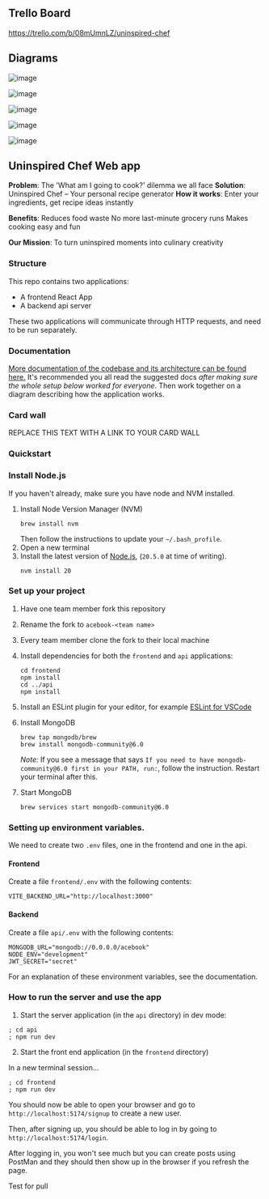 ## Trello Board
https://trello.com/b/08mUmnLZ/uninspired-chef

## Diagrams
![image](https://github.com/user-attachments/assets/506d7886-5ead-49e9-9bcb-b87adac161cb)

![image](https://github.com/user-attachments/assets/6afad3ae-1f4b-4b3c-9aaf-2805496be467)

![image](https://github.com/user-attachments/assets/27687b0f-96c4-47d7-b2ec-4a173a08e145)

![image](https://github.com/user-attachments/assets/062f1cc3-a211-43e1-85e6-9c235cb52238)

![image](https://github.com/user-attachments/assets/ebd9fce6-c887-42f9-8588-54dc5acf05e3)







## Uninspired Chef Web app

**Problem**: The 'What am I going to cook?' dilemma we all face
**Solution**: Uninspired Chef – Your personal recipe generator
**How it works**: Enter your ingredients, get recipe ideas instantly

**Benefits**: 
Reduces food waste
No more last-minute grocery runs
Makes cooking easy and fun

**Our Mission**: To turn uninspired moments into culinary creativity

### Structure

This repo contains two applications:

- A frontend React App
- A backend api server

These two applications will communicate through HTTP requests, and need to be
run separately.

### Documentation

[More documentation of the codebase and its architecture can be found here.](./DOCUMENTATION.md)
It's recommended you all read the suggested docs _after making sure the whole
setup below worked for everyone_. Then work together on a diagram describing how
the application works.

### Card wall

REPLACE THIS TEXT WITH A LINK TO YOUR CARD WALL

### Quickstart

### Install Node.js

If you haven't already, make sure you have node and NVM installed.

1. Install Node Version Manager (NVM)
   ```
   brew install nvm
   ```
   Then follow the instructions to update your `~/.bash_profile`.
2. Open a new terminal
3. Install the latest version of [Node.js](https://nodejs.org/en/), (`20.5.0` at
   time of writing).
   ```
   nvm install 20
   ```

### Set up your project

1. Have one team member fork this repository
2. Rename the fork to `acebook-<team name>`
3. Every team member clone the fork to their local machine
4. Install dependencies for both the `frontend` and `api` applications:
   ```
   cd frontend
   npm install
   cd ../api
   npm install
   ```
5. Install an ESLint plugin for your editor, for example
   [ESLint for VSCode](https://marketplace.visualstudio.com/items?itemName=dbaeumer.vscode-eslint)
6. Install MongoDB
   ```
   brew tap mongodb/brew
   brew install mongodb-community@6.0
   ```
   _Note:_ If you see a message that says
   `If you need to have mongodb-community@6.0 first in your PATH, run:`, follow
   the instruction. Restart your terminal after this.
7. Start MongoDB

   ```
   brew services start mongodb-community@6.0
   ```

### Setting up environment variables.

We need to create two `.env` files, one in the frontend and one in the api.

#### Frontend

Create a file `frontend/.env` with the following contents:

```
VITE_BACKEND_URL="http://localhost:3000"
```

#### Backend

Create a file `api/.env` with the following contents:

```
MONGODB_URL="mongodb://0.0.0.0/acebook"
NODE_ENV="development"
JWT_SECRET="secret"
```

For an explanation of these environment variables, see the documentation.

### How to run the server and use the app

1. Start the server application (in the `api` directory) in dev mode:

```
; cd api
; npm run dev
```

2. Start the front end application (in the `frontend` directory)

In a new terminal session...

```
; cd frontend
; npm run dev
```

You should now be able to open your browser and go to
`http://localhost:5174/signup` to create a new user.

Then, after signing up, you should be able to log in by going to
`http://localhost:5174/login`.

After logging in, you won't see much but you can create posts using PostMan and
they should then show up in the browser if you refresh the page.



Test for pull

